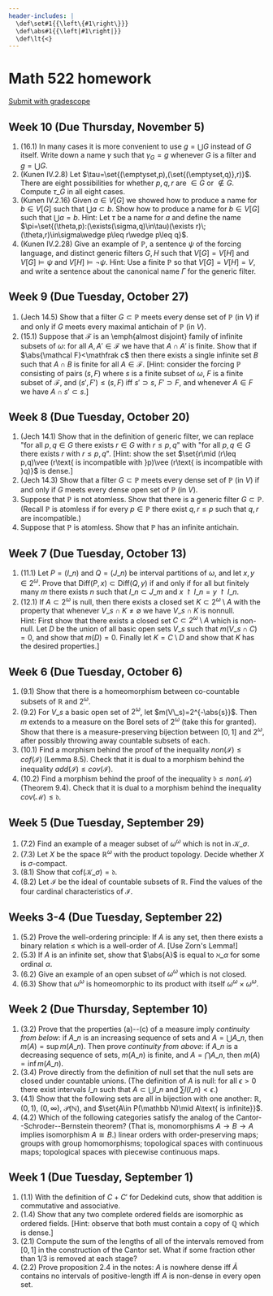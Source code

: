 ```yaml
---
header-includes: |
  \def\set#1{{\left\{#1\right\}}}
  \def\abs#1{{\left|#1\right|}}
  \def\lt{<}
---
```


# Math 522 homework

[Submit with gradescope](https://www.gradescope.com/courses/170391)

## Week 10 (Due Thursday, November 5)

1. (16.1) In many cases it is more convenient to use $g=\bigcup G$ instead of $G$ itself. Write down a name $\gamma$ such that $\gamma_G=g$ whenever $G$ is a filter and $g=\bigcup G$.
2. (Kunen IV.2.8) Let $\tau=\set{(\emptyset,p),(\set{(\emptyset,q)},r)}$. There are eight possibilities for whether $p,q,r$ are $\in G$ or $\notin G$. Compute $\tau\_G$ in all eight cases.
3. (Kunen IV.2.16) Given $a\in V[G]$ we showed how to produce a name for $b\in V[G]$ such that $\bigcup a\subset b$. Show how to produce a name for $b\in V[G]$ such that $\bigcup a=b$. Hint: Let $\tau$ be a name for $a$ and define the name $\pi=\set{(\theta,p):(\exists(\sigma,q)\in\tau)(\exists r)\;(\theta,r)\in\sigma\wedge p\leq r\wedge p\leq q}$.
4. (Kunen IV.2.28) Give an example of $\mathbb P$, a sentence $\psi$ of the forcing language, and distinct generic filters $G,H$ such that $V[G]=V[H]$ and $V[G]\models\psi$ and $V[H]\models\neg\psi$. Hint: Use a finite $\mathbb P$ so that $V[G]=V[H]=V$, and write a sentence about the canonical name $\Gamma$ for the generic filter.

## Week 9 (Due Tuesday, October 27)

1. (Jech 14.5) Show that a filter $G\subset\mathbb P$ meets every dense set of $\mathbb P$ (in $V$) if and only if $G$ meets every maximal antichain of $\mathbb P$ (in $V$).
2. (15.1) Suppose that $\mathcal F$ is an \emph{almost disjoint} family of infinite subsets of $\omega$: for all $A,A'\in\mathcal F$ we have that $A\cap A'$ is finite. Show that if $\abs{\mathcal F}<\mathfrak c$ then there exists a single infinite set $B$ such that $A\cap B$ is finite for all $A\in\mathcal F$. [Hint: consider the forcing $\mathbb P$ consisting of pairs $(s,F)$ where $s$ is a finite subset of $\omega$, $F$ is a finite subset of $\mathcal F$, and $(s',F')\leq(s,F)$ iff $s'\supset s$, $F'\supset F$, and whenever $A\in F$ we have $A\cap s'\subset s$.]

## Week 8 (Due Tuesday, October 20)

1. (Jech 14.1) Show that in the definition of generic filter, we can replace "for all $p,q\in G$ there exists $r\in G$ with $r\leq p,q$" with "for all $p,q\in G$ there exists $r$ with $r\leq p,q$". [Hint: show the set $\set{r\mid (r\leq p,q)\vee (r\text{ is incompatible with }p)\vee (r\text{ is incompatible with }q)}$ is dense.]
2. (Jech 14.3) Show that a filter $G\subset\mathbb P$ meets every dense set of $\mathbb P$ (in $V$) if and only if $G$ meets every dense open set of $\mathbb P$ (in $V$).
3. Suppose that $\mathbb P$ is not atomless. Show that there is a generic filter $G\subset\mathbb P$. (Recall $\mathbb P$ is atomless if for every $p\in\mathbb P$ there exist $q,r\leq p$ such that $q,r$ are incompatible.)
4. Suppose that $\mathbb P$ is atomless. Show that $\mathbb P$ has an infinite antichain.

## Week 7 (Due Tuesday, October 13)

1. (11.1) Let $P=(I\_n)$ and $Q=(J\_n)$ be interval partitions of $\omega$, and let $x,y\in2^\omega$. Prove that $\mathrm{Diff}(P,x)\subset \mathrm{Diff}(Q,y)$ if and only if for all but finitely many $m$ there exists $n$ such that $I\_n\subset J\_m$ and $x\restriction I\_n=y\restriction I\_n$.
2. (12.1) If $A\subset 2^\omega$ is null, then there exists a closed set $K\subset 2^\omega\setminus A$ with the property that whenever $V\_s\cap K\neq\emptyset$ we have $V\_s\cap K$ is nonnull.  
   Hint: First show that there exists a closed set $C\subset 2^\omega\setminus A$ which is non-null. Let $D$ be the union of all basic open sets $V\_s$ such that $m(V\_s\cap C)=0$, and show that $m(D)=0$. Finally let $K=C\setminus D$ and show that $K$ has the desired properties.]

## Week 6 (Due Tuesday, October 6)

1. (9.1) Show that there is a homeomorphism between co-countable subsets of $\mathbb R$ and $2^\omega$.
2. (9.2) For $V\_s$ a basic open set of $2^\omega$, let $m(V\_s)=2^{-\abs{s}}$. Then $m$ extends to a measure on the Borel sets of $2^\omega$ (take this for granted). Show that there is a measure-preserving bijection between $[0,1]$ and $2^\omega$, after possibly throwing away countable subsets of each.
3. (10.1) Find a morphism behind the proof of the inequality $non(\mathcal I)\leq cof(\mathcal I)$ (Lemma 8.5). Check that it is dual to a morphism behind the inequality $add(\mathcal I)\leq cov(\mathcal I)$.
4. (10.2) Find a morphism behind the proof of the inequality $\mathfrak b\leq non(\mathcal M)$ (Theorem 9.4). Check that it is dual to a morphism behind the inequality $cov(\mathcal M)\leq\mathfrak d$.

## Week 5 (Due Tuesday, September 29)

1. (7.2) Find an example of a meager subset of $\omega^\omega$ which is not in $\mathcal K\_\sigma$.
2. (7.3) Let $X$ be the space $\mathbb R^\omega$ with the product topology. Decide whether $X$ is $\sigma$-compact.
3. (8.1) Show that $\mathrm{cof}(\mathcal K\_\sigma)=\mathfrak d$.
4. (8.2) Let $\mathcal I$ be the ideal of countable subsets of $\mathbb R$. Find the values of the four cardinal characteristics of $\mathcal I$.

## Weeks 3-4 (Due Tuesday, September 22)

1. (5.2) Prove the well-ordering principle: If $A$ is any set, then there exists a binary relation $\leq$ which is a well-order of $A$. [Use Zorn's Lemma!]
2. (5.3) If $A$ is an infinite set, show that $\abs{A}$ is equal to $\aleph\_\alpha$ for some ordinal $\alpha$.
3. (6.2) Give an example of an open subset of $\omega^\omega$ which is not closed.
4. (6.3) Show that $\omega^\omega$ is homeomorphic to its product with itself $\omega^\omega\times\omega^\omega$.

## Week 2 (Due Thursday, September 10)

1. (3.2) Prove that the properties (a)--(c) of a measure imply *continuity from below*: if $A\_n$ is an increasing sequence of sets and $A=\bigcup A\_n$, then $m(A)=\sup m(A\_n)$. Then prove *continuity from above*: if $A\_n$ is a decreasing sequence of sets, $m(A\_n)$ is finite, and $A=\bigcap A\_n$, then $m(A)=\inf m(A\_n)$.
2. (3.4) Prove directly from the definition of null set that the null sets are closed under countable unions. (The definition of $A$ is null: for all $\epsilon>0$ there exist intervals $I\_n$ such that $A\subset\bigcup I\_n$ and $\sum l(I\_n)\lt\epsilon$.)
3. (4.1) Show that the following sets are all in bijection with one another: $\mathbb R$, $(0,1)$, $(0,\infty)$, $\mathcal P(\mathbb N)$, and $\set{A\in P(\mathbb N)\mid A\text{ is infinite}\}$.
4. (4.2) Which of the following categories satisfy the analog of the Cantor--Schroder--Bernstein theorem? (That is, monomorphisms $A\to B\to A$ implies isomorphism $A\cong B$.) linear orders with order-preserving maps; groups with group homomorphisms; topological spaces with continuous maps; topological spaces with piecewise continuous maps.

## Week 1 (Due Tuesday, September 1)

1. (1.1) With the definition of $C+C'$ for Dedekind cuts, show that addition is commutative and associative.
2. (1.4) Show that any two complete ordered fields are isomorphic as ordered fields. [Hint: observe that both must contain a copy of $\mathbb Q$ which is dense.]
3. (2.1) Compute the sum of the lengths of all of the intervals removed from $[0,1]$ in the construction of the Cantor set. What if some fraction other than $1/3$ is removed at each stage?
4. (2.2) Prove proposition 2.4 in the notes: $A$ is nowhere dense iff $\bar A$ contains no intervals of positive-length iff $A$ is non-dense in every open set.

<script type='text/x-mathjax-config'>
  MathJax.Hub.Config({
    tex2jax: {
      inlineMath: [['$','$'], ['\\(','\\)']],
      processEscapes: true
    },
    TeX: {
      Macros: {
        set: ["{\\left\\{ #1 \\right\\}}", 1],
        abs: ["{\\left| #1 \\right|}", 1],
        lt: ["<"]
      }
    }
  });
</script>
<script src='https://cdnjs.cloudflare.com/ajax/libs/mathjax/2.7.2/MathJax.js?config=TeX-AMS_HTML'></script>